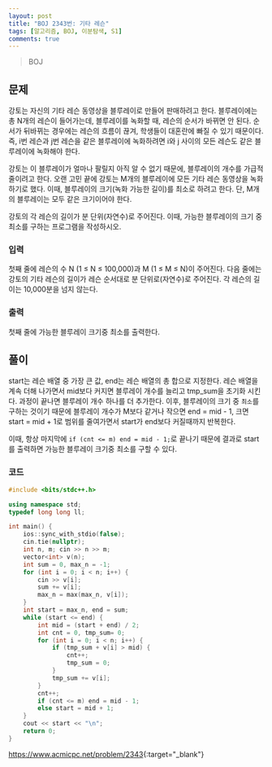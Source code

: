 ```yaml
---
layout: post
title: "BOJ 2343번: 기타 레슨"
tags: [알고리즘, BOJ, 이분탐색, S1]
comments: true
---
```


> BOJ

## 문제
강토는 자신의 기타 레슨 동영상을 블루레이로 만들어 판매하려고 한다. 블루레이에는 총 N개의 레슨이 들어가는데, 블루레이를 녹화할 때, 레슨의 순서가 바뀌면 안 된다. 순서가 뒤바뀌는 경우에는 레슨의 흐름이 끊겨, 학생들이 대혼란에 빠질 수 있기 때문이다. 즉, i번 레슨과 j번 레슨을 같은 블루레이에 녹화하려면 i와 j 사이의 모든 레슨도 같은 블루레이에 녹화해야 한다.

강토는 이 블루레이가 얼마나 팔릴지 아직 알 수 없기 때문에, 블루레이의 개수를 가급적 줄이려고 한다. 오랜 고민 끝에 강토는 M개의 블루레이에 모든 기타 레슨 동영상을 녹화하기로 했다. 이때, 블루레이의 크기(녹화 가능한 길이)를 최소로 하려고 한다. 단, M개의 블루레이는 모두 같은 크기이어야 한다.

강토의 각 레슨의 길이가 분 단위(자연수)로 주어진다. 이때, 가능한 블루레이의 크기 중 최소를 구하는 프로그램을 작성하시오.

### 입력
첫째 줄에 레슨의 수 N (1 ≤ N ≤ 100,000)과 M (1 ≤ M ≤ N)이 주어진다. 다음 줄에는 강토의 기타 레슨의 길이가 레슨 순서대로 분 단위로(자연수)로 주어진다. 각 레슨의 길이는 10,000분을 넘지 않는다.

### 출력
첫째 줄에 가능한 블루레이 크기중 최소를 출력한다.


## 풀이
start는 레슨 배열 중 가장 큰 값, end는 레슨 배열의 총 합으로 지정한다. 레슨 배열을 계속 더해 나가면서 mid보다 커지면 블루레이 개수를 늘리고 tmp_sum을 초기화 시킨다. 과정이 끝나면 블루레이 개수 하나를 더 추가한다. 이후, 블루레이의 크기 중 `최소`를 구하는 것이기 때문에 블루레이 개수가 M보다 같거나 작으면 end = mid - 1, 크면 start = mid + 1로 범위를 줄여가면서 start가 end보다 커질때까지 반복한다.

이때, 항상 마지막에 `if (cnt <= m) end = mid - 1;`로 끝나기 때문에 결과로 start를 출력하면 가능한 블루레이 크기중 최소를 구할 수 있다.

### 코드
```c++
#include <bits/stdc++.h>

using namespace std;
typedef long long ll;

int main() {
    ios::sync_with_stdio(false);
    cin.tie(nullptr);
    int n, m; cin >> n >> m;
    vector<int> v(n);
    int sum = 0, max_n = -1;
    for (int i = 0; i < n; i++) {
        cin >> v[i];
        sum += v[i];
        max_n = max(max_n, v[i]);
    }
    int start = max_n, end = sum;
    while (start <= end) {
        int mid = (start + end) / 2;
        int cnt = 0, tmp_sum= 0;
        for (int i = 0; i < n; i++) {
            if (tmp_sum + v[i] > mid) {
                cnt++;
                tmp_sum = 0;
            }
            tmp_sum += v[i];
        }
        cnt++;
        if (cnt <= m) end = mid - 1;
        else start = mid + 1;
    }
    cout << start << "\n";
    return 0;
}

```

<https://www.acmicpc.net/problem/2343>{:target="_blank"}
